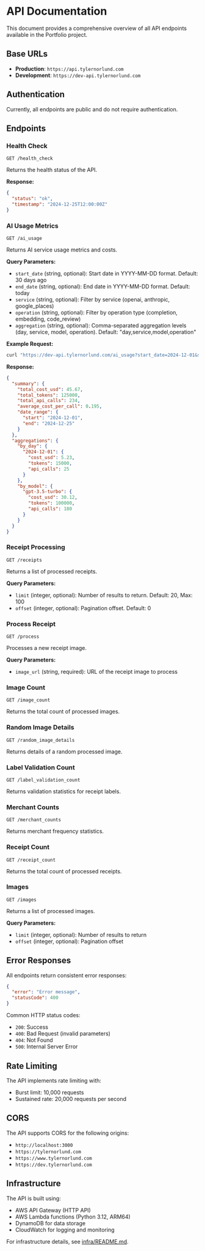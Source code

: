 # API Documentation

This document provides a comprehensive overview of all API endpoints available in the Portfolio project.

## Base URLs

- **Production**: `https://api.tylernorlund.com`
- **Development**: `https://dev-api.tylernorlund.com`

## Authentication

Currently, all endpoints are public and do not require authentication.

## Endpoints

### Health Check
```
GET /health_check
```
Returns the health status of the API.

**Response:**
```json
{
  "status": "ok",
  "timestamp": "2024-12-25T12:00:00Z"
}
```

### AI Usage Metrics
```
GET /ai_usage
```
Returns AI service usage metrics and costs.

**Query Parameters:**
- `start_date` (string, optional): Start date in YYYY-MM-DD format. Default: 30 days ago
- `end_date` (string, optional): End date in YYYY-MM-DD format. Default: today
- `service` (string, optional): Filter by service (openai, anthropic, google_places)
- `operation` (string, optional): Filter by operation type (completion, embedding, code_review)
- `aggregation` (string, optional): Comma-separated aggregation levels (day, service, model, operation). Default: "day,service,model,operation"

**Example Request:**
```bash
curl "https://dev-api.tylernorlund.com/ai_usage?start_date=2024-12-01&service=openai&aggregation=day,model"
```

**Response:**
```json
{
  "summary": {
    "total_cost_usd": 45.67,
    "total_tokens": 125000,
    "total_api_calls": 234,
    "average_cost_per_call": 0.195,
    "date_range": {
      "start": "2024-12-01",
      "end": "2024-12-25"
    }
  },
  "aggregations": {
    "by_day": {
      "2024-12-01": {
        "cost_usd": 5.23,
        "tokens": 15000,
        "api_calls": 25
      }
    },
    "by_model": {
      "gpt-3.5-turbo": {
        "cost_usd": 30.12,
        "tokens": 100000,
        "api_calls": 180
      }
    }
  }
}
```

### Receipt Processing
```
GET /receipts
```
Returns a list of processed receipts.

**Query Parameters:**
- `limit` (integer, optional): Number of results to return. Default: 20, Max: 100
- `offset` (integer, optional): Pagination offset. Default: 0

### Process Receipt
```
GET /process
```
Processes a new receipt image.

**Query Parameters:**
- `image_url` (string, required): URL of the receipt image to process

### Image Count
```
GET /image_count
```
Returns the total count of processed images.

### Random Image Details
```
GET /random_image_details
```
Returns details of a random processed image.

### Label Validation Count
```
GET /label_validation_count
```
Returns validation statistics for receipt labels.

### Merchant Counts
```
GET /merchant_counts
```
Returns merchant frequency statistics.

### Receipt Count
```
GET /receipt_count
```
Returns the total count of processed receipts.

### Images
```
GET /images
```
Returns a list of processed images.

**Query Parameters:**
- `limit` (integer, optional): Number of results to return
- `offset` (integer, optional): Pagination offset

## Error Responses

All endpoints return consistent error responses:

```json
{
  "error": "Error message",
  "statusCode": 400
}
```

Common HTTP status codes:
- `200`: Success
- `400`: Bad Request (invalid parameters)
- `404`: Not Found
- `500`: Internal Server Error

## Rate Limiting

The API implements rate limiting with:
- Burst limit: 10,000 requests
- Sustained rate: 20,000 requests per second

## CORS

The API supports CORS for the following origins:
- `http://localhost:3000`
- `https://tylernorlund.com`
- `https://www.tylernorlund.com`
- `https://dev.tylernorlund.com`

## Infrastructure

The API is built using:
- AWS API Gateway (HTTP API)
- AWS Lambda functions (Python 3.12, ARM64)
- DynamoDB for data storage
- CloudWatch for logging and monitoring

For infrastructure details, see [infra/README.md](README.md).

